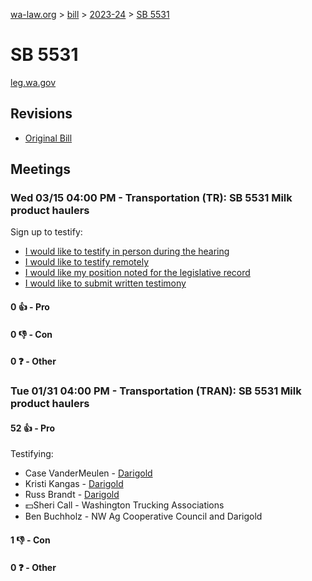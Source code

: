 [wa-law.org](/) > [bill](/bill/) > [2023-24](/bill/2023-24/) > [SB 5531](/bill/2023-24/sb/5531/)

# SB 5531
[leg.wa.gov](https://app.leg.wa.gov/billsummary?BillNumber=5531&Year=2023&Initiative=false)

## Revisions
* [Original Bill](1/)

## Meetings
### Wed 03/15 04:00 PM - Transportation (TR): SB 5531 Milk product haulers
Sign up to testify:
* [I would like to testify in person during the hearing](https://app.leg.wa.gov/csi/Testifier/Add?chamber=House&mId=30959&aId=153064&caId=22079&tId=1)
* [I would like to testify remotely](https://app.leg.wa.gov/csi/Testifier/Add?chamber=House&mId=30959&aId=153064&caId=22079&tId=2)
* [I would like my position noted for the legislative record](https://app.leg.wa.gov/csi/Testifier/Add?chamber=House&mId=30959&aId=153064&caId=22079&tId=3)
* [I would like to submit written testimony](https://app.leg.wa.gov/csi/Testifier/Add?chamber=House&mId=30959&aId=153064&caId=22079&tId=4)

#### 0 👍 - Pro

#### 0 👎 - Con

#### 0 ❓ - Other

### Tue 01/31 04:00 PM - Transportation (TRAN): SB 5531 Milk product haulers
#### 52 👍 - Pro
Testifying:
* Case VanderMeulen - [Darigold](/org/darigold/)
* Kristi Kangas - [Darigold](/org/darigold/)
* Russ Brandt - [Darigold](/org/darigold/)
* 💵Sheri Call - Washington Trucking Associations
* Ben Buchholz - NW Ag Cooperative Council and Darigold

#### 1 👎 - Con

#### 0 ❓ - Other
